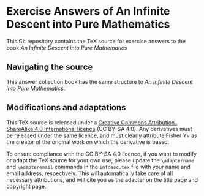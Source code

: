 Exercise Answers of An Infinite Descent into Pure Mathematics
=========================================

This Git repository contains the TeX source for exercise answers 
 to the book _An Infinite Descent into Pure Mathematics_


## Navigating the source

This answer collection book has the same structure to _An Infinite Descent into Pure Mathematics_.

## Modifications and adaptations

This TeX source is released under a [Creative Commons Attribution–ShareAlike 4.0 International licence](https://creativecommons.org/licenses/by-sa/4.0/) (CC BY-SA 4.0). Any derivatives must be released under the same licence, and must clearly attribute Fisher Yv as the creator of the original work on which the derivative is based.

To ensure compliance with the CC BY-SA 4.0 licence, if you want to modify or adapt the TeX source for your own use, please update the `\adaptername` and `\adapteremail` commands in the `infdesc.tex` file with your name and email address, respectively. This will automatically take care of all necessary attributions, and will cite you as the adapter on the title page and copyright page.

